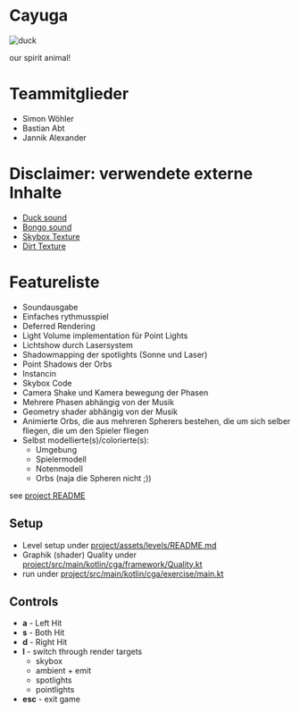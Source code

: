 # Cayuga

![duck](https://upload.wikimedia.org/wikipedia/commons/thumb/4/45/Cayuga_drake_2012-05-02_001.jpg/1920px-Cayuga_drake_2012-05-02_001.jpg)

our spirit animal!

# Teammitglieder
- Simon Wöhler
- Bastian Abt
- Jannik Alexander



# Disclaimer: verwendete externe Inhalte

- [Duck sound](https://freesound.org/people/dobroide/sounds/185134/)
- [Bongo sound](https://freesound.org/people/stomachache/sounds/29803/)
- [Skybox Texture](https://assetstore.unity.com/packages/vfx/shaders/polyverse-skies-low-poly-skybox-shaders-104017)
- [Dirt Texture](https://www.vectorstock.com/royalty-free-vector/seamless-pattern-ground-with-stones-brown-soil-vector-37512397)

# Featureliste

- Soundausgabe
- Einfaches rythmusspiel
- Deferred Rendering
- Light Volume implementation für Point Lights
- Lichtshow durch Lasersystem
- Shadowmapping der spotlights (Sonne und Laser)
- Point Shadows der Orbs
- Instancin
- Skybox Code
- Camera Shake und Kamera bewegung der Phasen
- Mehrere Phasen abhängig von der Musik
- Geometry shader abhängig von der Musik
- Animierte Orbs, die aus mehreren Spherers bestehen, die um sich selber fliegen, die um den Spieler fliegen
- Selbst modellierte(s)/colorierte(s):
  - Umgebung
  - Spielermodell
  - Notenmodell
  - Orbs (naja die Spheren nicht ;))

see [project README](project/README.md)

## Setup

- Level setup under [project/assets/levels/README.md](project/assets/levels/README.md)
- Graphik (shader) Quality under [project/src/main/kotlin/cga/framework/Quality.kt](project/src/main/kotlin/cga/framework/Quality.kt)
- run under [project/src/main/kotlin/cga/exercise/main.kt](project/src/main/kotlin/cga/exercise/main.kt)

## Controls

- **a** - Left Hit
- **s** - Both Hit
- **d** - Right Hit
- **l** - switch through render targets
    - skybox
    - ambient + emit
    - spotlights
    - pointlights
- **esc** - exit game

